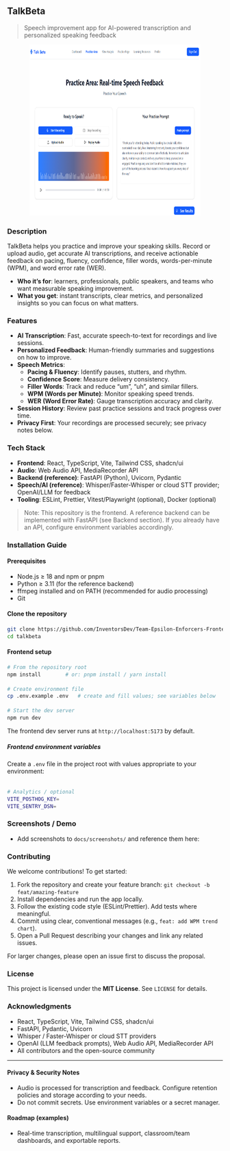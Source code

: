 ## TalkBeta

> Speech improvement app for AI-powered transcription and personalized speaking feedback

<p align="center">
  <img src="../talk-beta/src/assets/talk-beta-page.png" alt="TalkBeta practice page" width="400" height="400"/>
</p>

### Description
TalkBeta helps you practice and improve your speaking skills. Record or upload audio, get accurate AI transcriptions, and receive actionable feedback on pacing, fluency, confidence, filler words, words-per-minute (WPM), and word error rate (WER).

- **Who it’s for**: learners, professionals, public speakers, and teams who want measurable speaking improvement.
- **What you get**: instant transcripts, clear metrics, and personalized insights so you can focus on what matters.

### Features
- **AI Transcription**: Fast, accurate speech-to-text for recordings and live sessions.
- **Personalized Feedback**: Human-friendly summaries and suggestions on how to improve.
- **Speech Metrics**:
  - **Pacing & Fluency**: Identify pauses, stutters, and rhythm.
  - **Confidence Score**: Measure delivery consistency.
  - **Filler Words**: Track and reduce “um”, “uh”, and similar fillers.
  - **WPM (Words per Minute)**: Monitor speaking speed trends.
  - **WER (Word Error Rate)**: Gauge transcription accuracy and clarity.
- **Session History**: Review past practice sessions and track progress over time.
- **Privacy First**: Your recordings are processed securely; see privacy notes below.

### Tech Stack
- **Frontend**: React, TypeScript, Vite, Tailwind CSS, shadcn/ui
- **Audio**: Web Audio API, MediaRecorder API
- **Backend (reference)**: FastAPI (Python), Uvicorn, Pydantic
- **Speech/AI (reference)**: Whisper/Faster-Whisper or cloud STT provider; OpenAI/LLM for feedback
- **Tooling**: ESLint, Prettier, Vitest/Playwright (optional), Docker (optional)

> Note: This repository is the frontend. A reference backend can be implemented with FastAPI (see Backend section). If you already have an API, configure environment variables accordingly.

### Installation Guide

#### Prerequisites
- Node.js ≥ 18 and npm or pnpm
- Python ≥ 3.11 (for the reference backend)
- ffmpeg installed and on PATH (recommended for audio processing)
- Git

#### Clone the repository
```bash
git clone https://github.com/InventorsDev/Team-Epsilon-Enforcers-Frontend.git
cd talkbeta
```

#### Frontend setup
```bash
# From the repository root
npm install        # or: pnpm install / yarn install

# Create environment file
cp .env.example .env   # create and fill values; see variables below

# Start the dev server
npm run dev
```
The frontend dev server runs at `http://localhost:5173` by default.

##### Frontend environment variables
Create a `.env` file in the project root with values appropriate to your environment:
```bash

# Analytics / optional
VITE_POSTHOG_KEY=
VITE_SENTRY_DSN=
```


### Screenshots / Demo
- Add screenshots to `docs/screenshots/` and reference them here:


### Contributing
We welcome contributions! To get started:
1. Fork the repository and create your feature branch: `git checkout -b feat/amazing-feature`
2. Install dependencies and run the app locally.
3. Follow the existing code style (ESLint/Prettier). Add tests where meaningful.
4. Commit using clear, conventional messages (e.g., `feat: add WPM trend chart`).
5. Open a Pull Request describing your changes and link any related issues.

For larger changes, please open an issue first to discuss the proposal.

### License
This project is licensed under the **MIT License**. See `LICENSE` for details.

### Acknowledgments
- React, TypeScript, Vite, Tailwind CSS, shadcn/ui
- FastAPI, Pydantic, Uvicorn
- Whisper / Faster-Whisper or cloud STT providers
- OpenAI (LLM feedback prompts), Web Audio API, MediaRecorder API
- All contributors and the open-source community

---

#### Privacy & Security Notes
- Audio is processed for transcription and feedback. Configure retention policies and storage according to your needs.
- Do not commit secrets. Use environment variables or a secret manager.

#### Roadmap (examples)
- Real-time transcription, multilingual support, classroom/team dashboards, and exportable reports.
